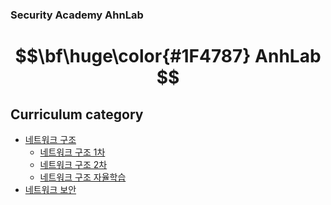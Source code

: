 ### Security Academy AhnLab

# $$\bf\huge\color{#1F4787} AnhLab $$

## Curriculum category

- [네트워크 구조](https://github.com/yws-318/Security-Academy-AhnLab/tree/main/%EC%88%98%EC%97%85/1.%20%EB%84%A4%ED%8A%B8%EC%9B%8C%ED%81%AC%20%EA%B5%AC%EC%A1%B0)<br/>
    - [네트워크 구조 1차](https://github.com/yws-318/Security-Academy-AhnLab/blob/main/%EC%88%98%EC%97%85/1.%20%EB%84%A4%ED%8A%B8%EC%9B%8C%ED%81%AC%20%EA%B5%AC%EC%A1%B0/1%EC%B0%A8.md)
    - [네트워크 구조 2차](https://github.com/yws-318/Security-Academy-AhnLab/blob/main/%EC%88%98%EC%97%85/1.%20%EB%84%A4%ED%8A%B8%EC%9B%8C%ED%81%AC%20%EA%B5%AC%EC%A1%B0/2%EC%B0%A8.md)
    - [네트워크 구조 자율학습](https://github.com/yws-318/Security-Academy-AhnLab/blob/main/%EC%88%98%EC%97%85/1.%20%EB%84%A4%ED%8A%B8%EC%9B%8C%ED%81%AC%20%EA%B5%AC%EC%A1%B0/%EC%9E%90%EC%9C%A8%ED%95%99%EC%8A%B5/%EC%9E%90%EC%9C%A8%ED%95%99%EC%8A%B5.md)
- [네트워크 보안]()<br/>